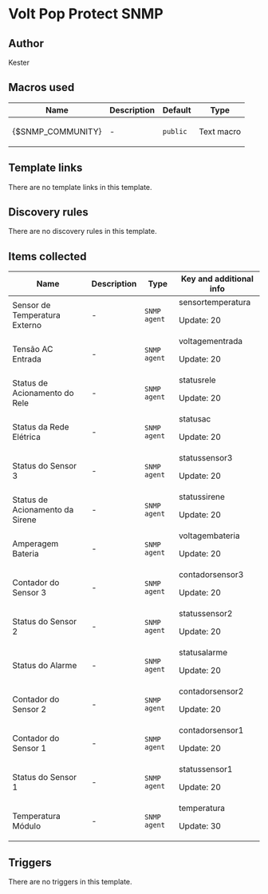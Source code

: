 # Volt Pop Protect SNMP

## Author

Kester

## Macros used

|Name|Description|Default|Type|
|----|-----------|-------|----|
|{$SNMP_COMMUNITY}|<p>-</p>|`public`|Text macro|
## Template links

There are no template links in this template.

## Discovery rules

There are no discovery rules in this template.

## Items collected

|Name|Description|Type|Key and additional info|
|----|-----------|----|----|
|Sensor de Temperatura Externo|<p>-</p>|`SNMP agent`|sensortemperatura<p>Update: 20</p>|
|Tensão AC Entrada|<p>-</p>|`SNMP agent`|voltagementrada<p>Update: 20</p>|
|Status de Acionamento do Rele|<p>-</p>|`SNMP agent`|statusrele<p>Update: 20</p>|
|Status da Rede Elétrica|<p>-</p>|`SNMP agent`|statusac<p>Update: 20</p>|
|Status do Sensor 3|<p>-</p>|`SNMP agent`|statussensor3<p>Update: 20</p>|
|Status de Acionamento da Sirene|<p>-</p>|`SNMP agent`|statussirene<p>Update: 20</p>|
|Amperagem Bateria|<p>-</p>|`SNMP agent`|voltagembateria<p>Update: 20</p>|
|Contador do Sensor 3|<p>-</p>|`SNMP agent`|contadorsensor3<p>Update: 20</p>|
|Status do Sensor 2|<p>-</p>|`SNMP agent`|statussensor2<p>Update: 20</p>|
|Status do Alarme|<p>-</p>|`SNMP agent`|statusalarme<p>Update: 20</p>|
|Contador do Sensor 2|<p>-</p>|`SNMP agent`|contadorsensor2<p>Update: 20</p>|
|Contador do Sensor 1|<p>-</p>|`SNMP agent`|contadorsensor1<p>Update: 20</p>|
|Status do Sensor 1|<p>-</p>|`SNMP agent`|statussensor1<p>Update: 20</p>|
|Temperatura Módulo|<p>-</p>|`SNMP agent`|temperatura<p>Update: 30</p>|
## Triggers

There are no triggers in this template.

